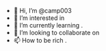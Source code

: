 - 👋 Hi, I’m @camp003 
- 👀 I’m interested in 
- 🌱 I’m currently learning .
- 💞️ I’m looking to collaborate on 
- 📫 How to be rich .

<!---
camp003/camp003 is a ✨ special ✨ repository because its `README.md` (this file) appears on your GitHub profile.
You can click the Preview link to take a look at your changes.
--->

